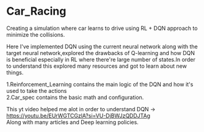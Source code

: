 # Car_Racing
Creating a simulation where car learns to drive using RL + DQN approach to minimize the collisions.

Here I've implemented DQN using the current neural network along with the target neural network,explored the drawbacks of Q-learning and how DQN is beneficial especially in RL where there're large number of states.In order to understand this explored many resources and got to learn about new things.

1.Reinforcement_Learning contains the main logic of the DQN and how it's used to take the actions
</br>
2.Car_spec contains the basic math and configuration.

This yt video helped me alot in order to understand DQN -> https://youtu.be/EUrWGTCGzlA?si=VU-DjBWJzQDDJTAg
</br>
Along with many articles and Deep learning policies.
